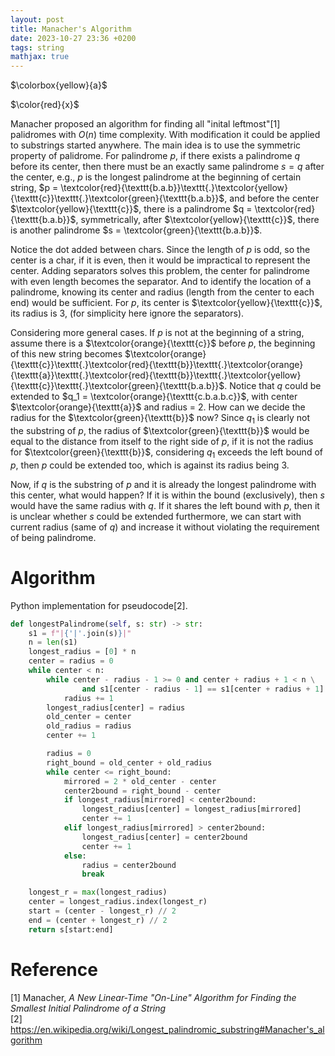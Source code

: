 ```yaml
---
layout: post
title: Manacher's Algorithm
date: 2023-10-27 23:36 +0200
tags: string
mathjax: true
---
```


$\colorbox{yellow}{a}$

$\color{red}{x}$


Manacher proposed an algorithm for finding all "inital leftmost"[1] palidromes with $O(n)$ time complexity. With modification it could be applied to substrings started anywhere. The main idea is to use the symmetric property of palidrome. For palindrome $p$, if there exists a palindrome $q$ before its center, then there must be an exactly same palindrome $s = q$ after the center, e.g., $p$ is the longest palindrome at the beginning of certain string, 
$p = \textcolor{red}{\texttt{b.a.b}}\texttt{.}\textcolor{yellow}{\texttt{c}}\texttt{.}\textcolor{green}{\texttt{b.a.b}}$, and before the center $\textcolor{yellow}{\texttt{c}}$, there is a palindrome $q = \textcolor{red}{\texttt{b.a.b}}$, symmetrically, after $\textcolor{yellow}{\texttt{c}}$, there is another palindrome $s = \textcolor{green}{\texttt{b.a.b}}$. 

Notice the dot added between chars. Since the length of $p$ is odd, so the center is a char, if it is even, then it would be impractical to represent the center. Adding separators solves this problem, the center for palindrome with even length becomes the separator. And to identify the location of a palindrome, knowing its center and radius (length from the center to each end) would be sufficient. For $p$, its center is $\textcolor{yellow}{\texttt{c}}$, its radius is 3, (for simplicity here ignore the separators).

Considering more general cases. If $p$ is not at the beginning of a string, assume there is a $\textcolor{orange}{\texttt{c}}$ before $p$, the beginning of this new string becomes
$\textcolor{orange}{\texttt{c}}\texttt{.}\textcolor{red}{\texttt{b}}\texttt{.}\textcolor{orange}{\texttt{a}}\texttt{.}\textcolor{red}{\texttt{b}}\texttt{.}\textcolor{yellow}{\texttt{c}}\texttt{.}\textcolor{green}{\texttt{b.a.b}}$. Notice that $q$ could be extended to $q_1 = \textcolor{orange}{\texttt{c.b.a.b.c}}$, with center $\textcolor{orange}{\texttt{a}}$ and radius = 2. How can we decide the radius for the $\textcolor{green}{\texttt{b}}$ now? Since $q_1$ is clearly not the substring of $p$, the radius of $\textcolor{green}{\texttt{b}}$ would be equal to the distance from itself to the right side of $p$, if it is not the radius for $\textcolor{green}{\texttt{b}}$, considering $q_1$ exceeds the left bound of $p$, then $p$ could be extended too, which is against its radius being 3.

Now, if $q$ is the substring of $p$ and it is already the longest palindrome with this center, what would happen? If it is within the bound (exclusively), then $s$ would have the same radius with $q$. If it shares the left bound with $p$, then it is unclear whether $s$ could be extended furthermore, we can start with current radius (same of $q$) and increase it without violating the requirement of being palindrome.


# Algorithm
Python implementation for pseudocode[2]. 
```python
def longestPalindrome(self, s: str) -> str:
    s1 = f"|{'|'.join(s)}|"
    n = len(s1)
    longest_radius = [0] * n
    center = radius = 0
    while center < n:
        while center - radius - 1 >= 0 and center + radius + 1 < n \
                and s1[center - radius - 1] == s1[center + radius + 1]:
            radius += 1
        longest_radius[center] = radius
        old_center = center
        old_radius = radius
        center += 1

        radius = 0
        right_bound = old_center + old_radius
        while center <= right_bound:
            mirrored = 2 * old_center - center
            center2bound = right_bound - center
            if longest_radius[mirrored] < center2bound:
                longest_radius[center] = longest_radius[mirrored]
                center += 1
            elif longest_radius[mirrored] > center2bound:
                longest_radius[center] = center2bound
                center += 1
            else:
                radius = center2bound
                break

    longest_r = max(longest_radius)
    center = longest_radius.index(longest_r)
    start = (center - longest_r) // 2
    end = (center + longest_r) // 2
    return s[start:end]

```



# Reference
[1] Manacher, *A New Linear-Time "On-Line" Algorithm for Finding the Smallest Initial Palindrome of a String*  
[2] https://en.wikipedia.org/wiki/Longest_palindromic_substring#Manacher's_algorithm